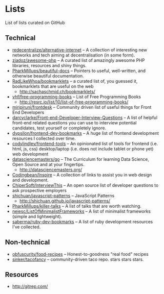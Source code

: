 # Lists

List of lists curated on GitHub

## Technical

* [redecentralize/alternative-internet](https://github.com/redecentralize/alternative-internet) – A collection of interesting new networks and tech aiming at decentralisation (in some form).
* [ziadoz/awesome-php](https://github.com/ziadoz/awesome-php) – A curated list of amazingly awesome PHP libraries, resources and shiny things.
* [PharkMillups/beautiful-docs](https://github.com/PharkMillups/beautiful-docs) – Pointers to useful, well-written, and otherwise beautiful documentation.
* [RadLikeWhoa/bookmarklets](https://github.com/RadLikeWhoa/bookmarklets) – a curated list of, you guessed it, bookmarklets that are useful on the web
  * http://sachaschmid.ch/bookmarklets/
* [vhf/free-programming-books](https://github.com/vhf/free-programming-books) – List of Free Programming Books 
  * http://resrc.io/list/10/list-of-free-programming-books/
* [miripiruni/frontdesk](https://github.com/miripiruni/frontdesk) – Community driven list of useful things for Front End Developers
* [darcyclarke/Front-end-Developer-Interview-Questions](https://github.com/darcyclarke/Front-end-Developer-Interview-Questions) – A list of helpful front-end related questions you can use to interview potential candidates, test yourself or completely ignore.
* [dypsilon/frontend-dev-bookmarks](https://github.com/dypsilon/frontend-dev-bookmarks) – A huge list of frontend development resources I collected over time.
* [codylindley/frontend-tools](https://github.com/codylindley/frontend-tools) – An opinionated list of tools for frontend (i.e. html, js, css) desktop/laptop (i.e. does not include tablet or phone yet) web development
* [datasciencemasters/go](https://github.com/datasciencemasters/go) – The Curriculum for learning Data Science, Open Source and at your fingertips.
  * http://datasciencemasters.org/
* [Codingbean/Inspire](https://github.com/Codingbean/Inspire) – A collection of links to assist you in web design and development.
* [ChiperSoft/InterviewThis](https://github.com/ChiperSoft/InterviewThis) – An open source list of developer questions to ask prospective employers
* [shichuan/javascript-patterns](https://github.com/shichuan/javascript-patterns) – JavaScript Patterns
  * http://shichuan.github.io/javascript-patterns/
* [PharkMillups/killer-talks](https://github.com/PharkMillups/killer-talks) – A list of talks that are worth watching.
* [neiesc/ListOfMinimalistFrameworks](https://github.com/neiesc/ListOfMinimalistFrameworks) – A list of minimalist frameworks (simple and lightweight).
* [saberma/ruby-dev-bookmarks](https://github.com/saberma/ruby-dev-bookmarks) – A list of ruby development resources I've collected.

## Non-technical

* [obfuscurity/food-recipes](https://github.com/obfuscurity/food-recipes) – Honest-to-goodness "real food" recipes
* [sinker/tacofancy](https://github.com/sinker/tacofancy) – community-driven taco repo. stars stars stars.

## Resources

* http://gitrep.com/
